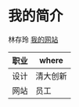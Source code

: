 # 我的简介

林存玲
[我的网站](http://mumuart.cn/)

| 职业 | where |
| ---- | ----- |
| 设计 | 清大创新 |
| 网站  | 员工  |









